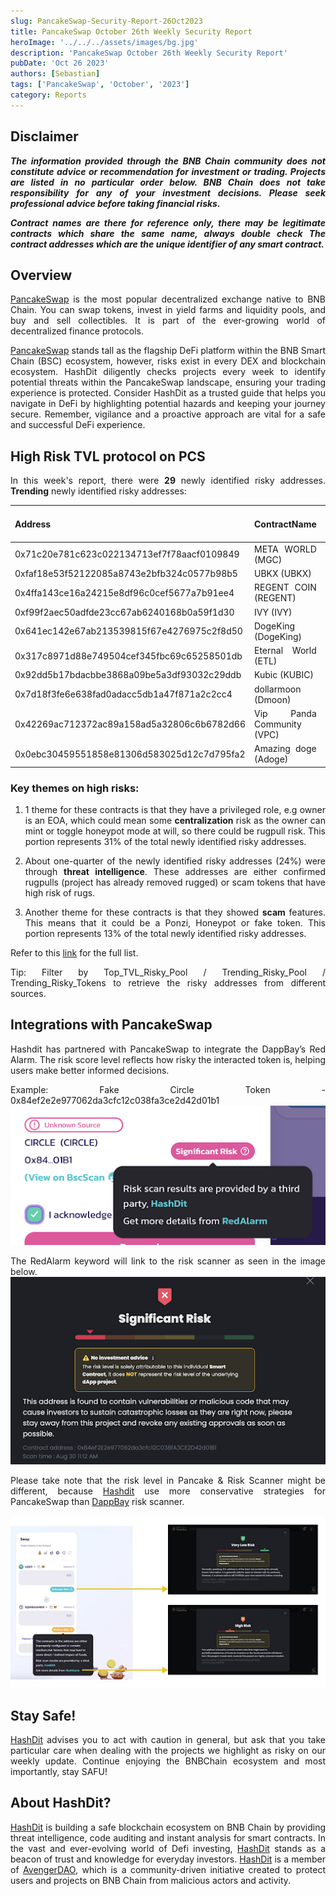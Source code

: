 ```yaml
---
slug: PancakeSwap-Security-Report-26Oct2023
title: PancakeSwap October 26th Weekly Security Report
heroImage: '../../../assets/images/bg.jpg'
description: 'PancakeSwap October 26th Weekly Security Report'
pubDate: 'Oct 26 2023'
authors: [Sebastian]
tags: ['PancakeSwap', 'October', '2023']
category: Reports
---
```

<div align="justify">

## Disclaimer 


***The information provided through the BNB Chain community does not constitute advice or recommendation for investment or trading. Projects are listed in no particular order below. BNB Chain does not take responsibility for any of your investment decisions. Please seek professional advice before taking financial risks.***

***Contract names are there for reference only, there may be legitimate contracts which share the same name, always double check The contract addresses which are the unique identifier of any smart contract.***

## Overview
[PancakeSwap](https://pancakeswap.finance/) is the most popular decentralized exchange native to BNB Chain. You can swap tokens, invest in yield farms and liquidity pools, and buy and sell collectibles. It is part of the ever-growing world of decentralized finance protocols. 

[PancakeSwap](https://pancakeswap.finance/) stands tall as the flagship DeFi platform within the BNB Smart Chain (BSC) ecosystem, however, risks exist in every DEX and blockchain ecosystem. HashDit diligently checks projects every week to identify potential threats within the PancakeSwap landscape, ensuring your trading experience is protected. Consider HashDit as a trusted guide that helps you navigate in DeFi by highlighting potential hazards and keeping your journey secure. Remember, vigilance and a proactive approach are vital for a safe and successful DeFi experience.

## High Risk TVL protocol on PCS

In this week's report, there were **29** newly identified risky addresses.
**Trending** newly identified risky addresses: 

| Address      | 	ContractName |	Weekly Active Transactions |
| ----------- | 	----------- |	----------- |
|0x71c20e781c623c022134713ef7f78aacf0109849|	META WORLD (MGC)|	734|
|0xfaf18e53f52122085a8743e2bfb324c0577b98b5|	UBKX (UBKX)|	635|
|0x4ffa143ce16a24215e8df96c0cef5677a7b91ee4|	REGENT COIN (REGENT)|	505|
|0xf99f2aec50adfde23cc67ab6240168b0a59f1d30|	IVY (IVY)|	327|
|0x641ec142e67ab213539815f67e4276975c2f8d50|	DogeKing (DogeKing)|	87|
|0x317c8971d88e749504cef345fbc69c65258501db|	Eternal World (ETL)|	72|
|0x92dd5b17bdacbbe3868a09be5a3df93032c29ddb|	Kubic (KUBIC)|	51|
|0x7d18f3fe6e638fad0adacc5db1a47f871a2c2cc4|	dollarmoon (Dmoon)|	34|
|0x42269ac712372ac89a158ad5a32806c6b6782d66|	Vip Panda Community (VPC)|	28|
|0x0ebc30459551858e81306d583025d12c7d795fa2|	Amazing doge (Adoge)|	19|

### Key themes on high risks:

1. 1 theme for these contracts is that they have a privileged role, e.g owner is an EOA, which could mean some **centralization** risk as the owner can mint or toggle honeypot mode at will, so there could be rugpull risk. This portion represents 31% of the total newly identified risky addresses.

2. About one-quarter of the newly identified risky addresses (24%) were through **threat intelligence**. These addresses are either confirmed rugpulls (project has already removed rugged) or scam tokens that have high risk of rugs. 

3. Another theme for these contracts is that they showed **scam** features. This means that it could be a Ponzi, Honeypot or fake token. This portion represents 13% of the total newly identified risky addresses.

Refer to this [link](https://github.com/hashdit/hashdit/blob/main/gitbook_source_code/data/10262023_most_popular_risky_address.csv) for the full list.

Tip: Filter by Top_TVL_Risky_Pool / Trending_Risky_Pool / Trending_Risky_Tokens to retrieve the risky addresses from different sources.

## Integrations with PancakeSwap
Hashdit has partnered with PancakeSwap to integrate the DappBay’s Red Alarm. The risk score level reflects how risky the interacted token is, helping users make better informed decisions.


Example: Fake Circle Token - 0x84ef2e2e977062da3cfc12c038fa3ce2d42d01b1
![IMG-1](../2023-08-31/1.png)

The RedAlarm keyword will link to the risk scanner as seen in the image below.
![IMG-2](../2023-08-31/2.png)

Please take note that the risk level in Pancake & Risk Scanner might be different, because [Hashdit](https://www.hashdit.io/en) use more conservative strategies for PancakeSwap than [DappBay](https://dappbay.bnbchain.org/) risk scanner.

![IMG-3](../2023-08-31/3.jpeg)

## Stay Safe!
[HashDit](https://www.hashdit.io/en) advises you to act with caution in general, but ask that you take particular care when dealing with the projects we highlight as risky on our weekly update. Continue enjoying the BNBChain ecosystem and most importantly, stay SAFU!

## About HashDit?
[HashDit](https://www.hashdit.io/en) is building a safe blockchain ecosystem on BNB Chain by providing threat intelligence, code auditing and instant analysis for smart contracts. In the vast and ever-evolving world of Defi investing, [HashDit](https://www.hashdit.io/en) stands as a beacon of trust and knowledge for everyday investors.  [HashDit](https://www.hashdit.io/en) is a member of [AvengerDAO](https://www.bnbchain.org/en/blog/introducing-avengerdao-the-security-initiative-protecting-users-from-malicious-actors/), which is a community-driven initiative created to protect users and projects on BNB Chain from malicious actors and activity.

</div>